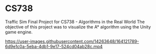 # CS738
Traffic Sim
Final Project for CS738 - Algorithms in the Real World
The objective of this project was to visualize the A* algorithm using the Unity game engine.

https://user-images.githubusercontent.com/14263648/164121789-6d9e1c0a-5eba-4db1-9e17-524cd04ab28c.mp4

